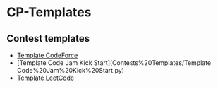 # CP-Templates

## Contest templates
- [Template CodeForce](Contests%20Templates/Template%20CodeForces.py)
- [Template Code Jam Kick Start](Contests%20Templates/Template Code%20Jam%20Kick%20Start.py)
- [Template LeetCode](Contests%20Templates/Template%20LeetCode.py)
